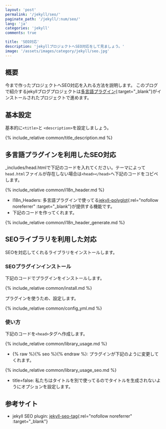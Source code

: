 ```yaml
---
layout: 'post'
permalink: '/jekyll/seo/'
paginate_path: '/jekyll/:num/seo/'
lang: 'ja'
categories: 'jekyll'
comments: true

title: 'SEO対応'
description: 'jekyllプロジェクトへSEO対応をして見ましょう。'
image: '/assets/images/category/jekyll/seo.jpg'
---
```


## 概要
今まで作ったプロジェクトへSEO対応を入れる方法を説明します。
このブログで紹介するjekyllブログプロジェクトは[多言語プラグイン]({{site.url}}/{{page.categories}}/multi-languages-plugin/){:target="_blank"}がインストールされたプロジェクトで進めます。

## 基本設定
基本的に```<title>```と ```<description>```を設定しましょう。

{% include_relative common/title_description.md %}

## 多言語プラグインを利用したSEO対応
_includes/head.htmlで下記のコードを入れてください。テーマによって```head.html```ファイルが存在しない場合は```<head></head>```へ下記のコードをコピペします。

{% include_relative common/i18n_header.md %}

- I18n_Headers: 多言語プラグインで使ってる[jekyll-polyglot](https://github.com/untra/polyglot){:rel="nofollow noreferrer" :target="_blank"}が提供する機能です。
- 下記のコードを作ってくれます。

{% include_relative common/i18n_header_generate.md %}

## SEOライブラリを利用した対応
SEOを対応してくれるライブラリをインストールします。

### SEOプラグインインストール
下記のコードでプラグインをインストールします。

{% include_relative common/install.md %}

プラグインを使うため、設定します。

{% include_relative common/config_yml.md %}

### 使い方
下記のコードを```<head>```タグへ作成します。

{% include_relative common/library_usage.md %}

- {% raw %}{% seo %}{% endraw %}: プラグインが下記のように変更してくれます。

{% include_relative common/library_usage_seo.md %}

- title=false: 私たちはタイトルを別で使ってるのでタイトルを生成されないようにオプションを設定します。

## 参考サイト
- jekyll SEO plugin: [jekyll-seo-tag](https://github.com/jekyll/jekyll-seo-tag){:rel="nofollow noreferrer" :target="_blank"}